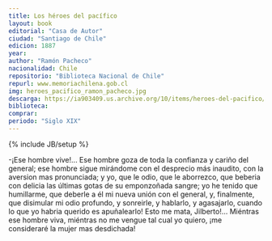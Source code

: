 ```yaml
---
title: Los héroes del pacífico
layout: book
editorial: "Casa de Autor"
ciudad: "Santiago de Chile"
edicion: 1887
year: 
author: "Ramón Pacheco"
nacionalidad: Chile
repositorio: "Biblioteca Nacional de Chile"
repurl: www.memoriachilena.gob.cl
img: heroes_pacifico_ramon_pacheco.jpg
descarga: https://ia903409.us.archive.org/10/items/heroes-del-pacifico/MC0051168.pdf
biblioteca: 
comprar: 
periodo: "Siglo XIX"
---
```

{% include JB/setup %}

-¡Ese hombre vive!... Ese hombre goza de toda la confianza y cariño del general; ese hombre sigue mirándome con el desprecio más inaudito, con la aversion mas pronunciada; y yo, que le odio, que le aborrezco, que beberia con delicia las últimas gotas de su emponzoñada sangre; yo he tenido que humillarme, que deberle a él mi nueva unión con el general, y, finalmente, que disimular mi odio profundo, y sonreirle, y hablarlo, y agasajarlo, cuando lo que yo habria querido es apuñalearlo! Esto me mata, Jilberto!... Miéntras ese hombre viva, miéntras no me vengue tal cual yo quiero, ¡me consideraré la mujer mas desdichada!
